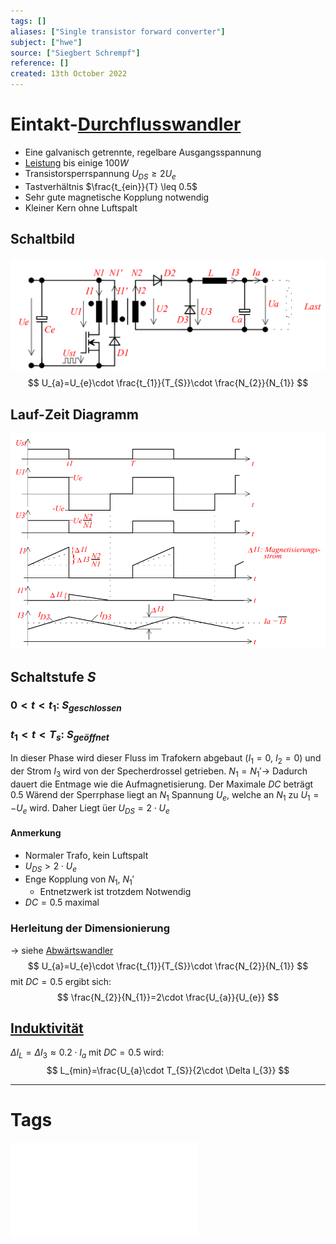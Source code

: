 ```yaml
---
tags: []
aliases: ["Single transistor forward converter"]
subject: ["hwe"]
source: ["Siegbert Schrempf"]
reference: []
created: 13th October 2022
---
```


# Eintakt-[Durchflusswandler](hwe/Stromversorgungseinheiten/Durchflusswandler.md)
- Eine galvanisch getrennte, regelbare Ausgangsspannung
- [Leistung](physik/Elektrische%20Leistung.md) bis einige $100W$
- Transistorsperrspannung $U_{DS} \geq 2U_{e}$
- Tastverhältnis $\frac{t_{ein}}{T} \leq 0.5$
- Sehr gute magnetische Kopplung notwendig
- Kleiner Kern ohne Luftspalt

## Schaltbild
![ET_DFW](hwe/assets/ET_DFW.png)
$$
U_{a}=U_{e}\cdot \frac{t_{1}}{T_{S}}\cdot \frac{N_{2}}{N_{1}}
$$
## Lauf-Zeit Diagramm
![DurchflussWandlerLZD](hwe/assets/DurchflussWandlerLZD.png)

## Schaltstufe  $S$

### $0<t<t_{1}$: $S_{geschlossen}$

### $t_{1}<t<T_{s}$: $S_{geöffnet}$
In dieser Phase wird dieser Fluss im Trafokern abgebaut ($I_{1}=0$, $I_{2} = 0$) und der Strom $I_{3}$ wird von der Specherdrossel getrieben.
$N_{1} = N_{1}'\rightarrow$ Dadurch dauert die Entmage wie die Aufmagnetisierung.
Der Maximale $DC$ beträgt $0.5$
Wärend der Sperrphase liegt an $N_{1}$ Spannung $U_{e}$, welche an $N_{1}$ zu $U_{1}=-U_{e}$ wird.
Daher Liegt üer $U_{DS}=2 \cdot U_{e}$
#### Anmerkung
- Normaler Trafo, kein Luftspalt
- $U_{DS}>2\cdot U_{e}$
- Enge Kopplung von $N_{1}$, $N_{1}'$
	- Entnetzwerk ist trotzdem Notwendig
- $DC=0.5$ maximal
### Herleitung der Dimensionierung
$\rightarrow$ siehe [Abwärtswandler](hwe/Stromversorgungseinheiten/Buck%20Converter.md)
$$
U_{a}=U_{e}\cdot \frac{t_{1}}{T_{S}}\cdot \frac{N_{2}}{N_{1}}
$$
mit $DC=0.5$ ergibt sich:
$$
\frac{N_{2}}{N_{1}}=2\cdot \frac{U_{a}}{U_{e}}
$$
## [Induktivität](hwe/Induktivitäten.md)
$\Delta I_{L}=\Delta I_{3} \approx 0.2\cdot I_{a}$
mit $DC=0.5$ wird:
$$
L_{min}=\frac{U_{a}\cdot T_{S}}{2\cdot \Delta I_{3}}
$$



---
# Tags
![Schaltnetzteile_Schmidt-Walter](hwe/assets/pdf/Schaltnetzteile_Schmidt-Walter.pdf)